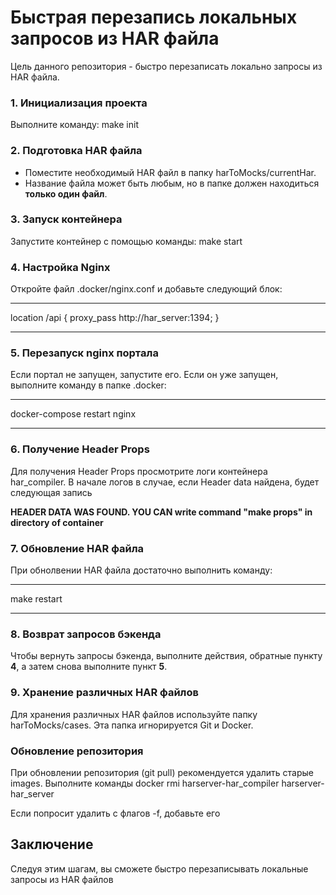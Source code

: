 # Быстрая перезапись локальных запросов из HAR файла

Цель данного репозитория - быстро перезаписать локально запросы из HAR файла.


### 1. Инициализация проекта

Выполните команду:
make init

### 2. Подготовка HAR файла

- Поместите необходимый HAR файл в папку harToMocks/currentHar. 
- Название файла может быть любым, но в папке должен находиться **только один файл**.

### 3. Запуск контейнера

Запустите контейнер с помощью команды:
make start

### 4. Настройка Nginx

Откройте файл .docker/nginx.conf и добавьте следующий блок:

****************************************
location /api {
    proxy_pass http://har_server:1394;
}
****************************************

### 5. Перезапуск nginx портала

Если портал не запущен, запустите его. Если он уже запущен, выполните команду в папке .docker:

****************************************
docker-compose restart nginx
****************************************

### 6. Получение Header Props

Для получения Header Props просмотрите логи контейнера har_compiler. В начале логов в случае, если Header data найдена, будет следующая запись

**HEADER DATA WAS FOUND. YOU CAN write command "make props" in directory of container**

### 7. Обновление HAR файла

При обнолвении HAR файла достаточно выполнить команду:

****************************************
make restart
****************************************

### 8. Возврат запросов бэкенда

Чтобы вернуть запросы бэкенда, выполните действия, обратные пункту **4**, а затем снова выполните пункт **5**.

### 9. Хранение различных HAR файлов

Для хранения различных HAR файлов используйте папку harToMocks/cases. Эта папка игнорируется Git и Docker.

### Обновление репозитория

При обновлении репозитория (git pull) рекомендуется удалить старые images. Выполните команды
docker rmi harserver-har_compiler harserver-har_server

Если попросит удалить с флагов -f, добавьте его

## Заключение

Следуя этим шагам, вы сможете быстро перезаписывать локальные запросы из HAR файлов


